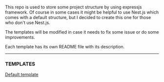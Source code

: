 This repo is used to store some project structure by using expressjs framework. Of course in some cases it might be helpful to use Nest.js which comes with a default structure, but I decided to create this one for those who don't use Nest.js.

The templates will be modified in case it needs to fix some issue or do some improvements.

Each template has its own README file with its description.

---

### TEMPLATES

[Default template](https://github.com/cramydev/expressjs_templates/tree/default_template)
